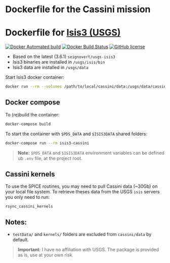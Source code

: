 Dockerfile for the Cassini mission
===================================

Dockerfile for [Isis3 (USGS)](https://isis.astrogeology.usgs.gov/)
=========================

[![Docker Automated build](https://img.shields.io/docker/automated/seignovert/isis3-cassini.svg)](https://hub.docker.com/r/seignovert/isis3-cassini/)
[![Docker Build Status](https://img.shields.io/docker/build/seignovert/isis3-cassini.svg)](https://hub.docker.com/r/seignovert/isis3-cassini/)
[![GitHub license](https://img.shields.io/github/license/seignovert/docker-usgs-isis3-cassini.svg)](https://github.com/seignovert/docker-usgs-isis3-cassini/blob/master/LICENSE.md)

- Based on the latest (3.6.1) `seignovert/usgs-isis3`
- Isis3 binaries are installed in `/usgs/isis/bin`
- Isis3 data are installed in `/usgs/data`

Start Isis3 docker container:
```bash
docker run --rm --volumes /path/to/local/cassini/data:/usgs/data/cassini -it seignovert/isis3-cassini
```

Docker compose
------
To (re)build the container:
```bash
docker-compose build
```

To start the container with `$PDS_DATA` and `$ISIS3DATA` shared folders:
```bash
docker-compose run --rm isis3-cassini
```

> __Note:__ `$PDS_DATA` and `$ISIS3DATA` environment variables can be defined ub `.env` file, at the project root.

Cassini kernels
----------------
To use the SPICE routines, you may need to pull Cassini data (~30Gb) on your local file system.
To retrieve theses data from the USGS `isis` servers you only need to run:
```
rsync_cassini_kernels
```

Notes:
-----
- `testData/` and `kernels/` folders are excluded from `cassini/data` by default.

> __Important:__ I have no affiliation with USGS. The package is provided as is, use at your own risk.